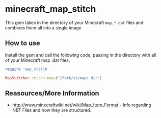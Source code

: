 minecraft_map_stitch
====================
This gem takes in the directory of your Minecraft `map_*.dat` files and combines them all into a single image


How to use
----------
Install the gem and call the following code, passing in the directory with all of your Minecraft map .dat files.

```ruby
require 'map_stitch'

MapStitcher.stitch_maps("/Path/to/maps_dir")
```


Reasources/More Information
---------------------------
* http://www.minecraftwiki.net/wiki/Map_Item_Format - Info regarding NBT Files and how they are structured.
